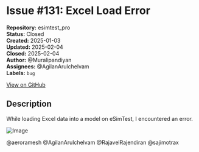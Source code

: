 # Issue #131: Excel Load Error

**Repository:** esimtest_pro  
**Status:** Closed  
**Created:** 2025-01-03  
**Updated:** 2025-02-04  
**Closed:** 2025-02-04  
**Author:** @Muralipandiyan  
**Assignees:** @AgilanArulchelvam  
**Labels:** `bug`  

[View on GitHub](https://github.com/Simtestlab/esimtest_pro/issues/131)

## Description

While loading Excel data into a model on eSimTest, I encountered an error.

![Image](https://github.com/user-attachments/assets/04ba1c8d-587e-40c6-9d50-379ee1978a13)

@aeroramesh @AgilanArulchelvam @RajavelRajendiran @sajimotrax 